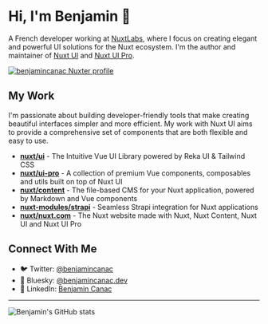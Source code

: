 # Hi, I'm Benjamin 👋

A French developer working at [NuxtLabs](https://github.com/nuxtlabs), where I focus on creating elegant and powerful UI solutions for the Nuxt ecosystem. I'm the author and maintainer of [Nuxt UI](https://github.com/nuxt/ui) and [Nuxt UI Pro](https://github.com/nuxt/ui-pro).

[![benjamincanac Nuxter profile](https://nuxters.nuxt.com/card/benjamincanac/og.png)](https://nuxters.nuxt.com/benjamincanac)

## My Work
I'm passionate about building developer-friendly tools that make creating beautiful interfaces simpler and more efficient. My work with Nuxt UI aims to provide a comprehensive set of components that are both flexible and easy to use.

- **[nuxt/ui](https://github.com/nuxt/ui)** - The Intuitive Vue UI Library powered by Reka UI & Tailwind CSS
- **[nuxt/ui-pro](https://github.com/nuxt/ui-pro)** - A collection of premium Vue components, composables and utils built on top of Nuxt UI
- **[nuxt/content](https://github.com/nuxt/content)** - The file-based CMS for your Nuxt application, powered by Markdown and Vue components
- **[nuxt-modules/strapi](https://github.com/nuxt-modules/strapi)** - Seamless Strapi integration for Nuxt applications
- **[nuxt/nuxt.com](https://github.com/nuxt/nuxt.com)** - The Nuxt website made with Nuxt, Nuxt Content, Nuxt UI and Nuxt UI Pro

## Connect With Me
- 🐦 Twitter: [@benjamincanac](https://x.com/benjamincanac)
- 🦋 Bluesky: [@benjamincanac.dev](https://bsky.app/profile/benjamincanac.dev)
- 💼 LinkedIn: [Benjamin Canac](https://linkedin.com/in/benjamincanac)

---

<p align="left">
  <img src="https://github-readme-stats.vercel.app/api?username=benjamincanac&show_icons=true&theme=vue" alt="Benjamin's GitHub stats" />
</p>
